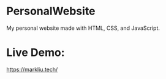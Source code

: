 # PersonalWebsite
My personal website made with HTML, CSS, and JavaScript. 
# Live Demo:
https://markliu.tech/
